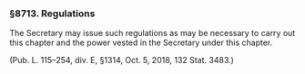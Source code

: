 ### §8713. Regulations ###

The Secretary may issue such regulations as may be necessary to carry out this chapter and the power vested in the Secretary under this chapter.

(Pub. L. 115–254, div. E, §1314, Oct. 5, 2018, 132 Stat. 3483.)